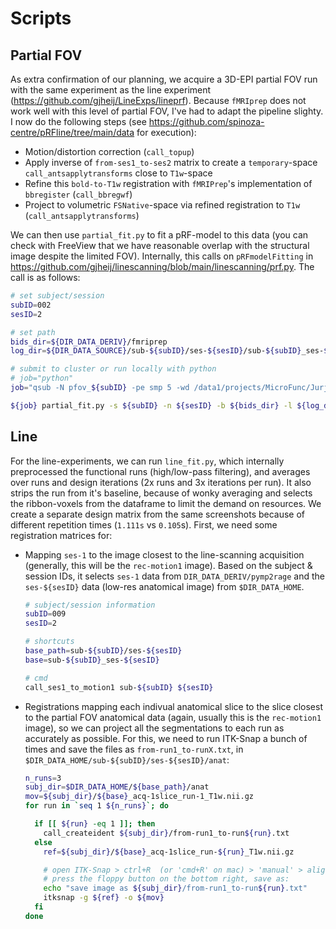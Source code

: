 # Scripts

## Partial FOV

As extra confirmation of our planning, we acquire a 3D-EPI partial FOV run with the same experiment as the line experiment (https://github.com/gjheij/LineExps/lineprf). Because `fMRIprep` does not work well with this level of partial FOV, I've had to adapt the pipeline slighty. I now do the following steps (see https://github.com/spinoza-centre/pRFline/tree/main/data for execution):
- Motion/distortion correction (`call_topup`)
- Apply inverse of `from-ses1_to-ses2` matrix to create a `temporary`-space `call_antsapplytransforms` close to `T1w`-space
- Refine this `bold-to-T1w` registration with `fMRIPrep`'s implementation of `bbregister` (`call_bbregwf`)
- Project to volumetric `FSNative`-space via refined registration to `T1w` (`call_antsapplytransforms`)

We can then use `partial_fit.py` to fit a pRF-model to this data (you can check with FreeView that we have reasonable overlap with the structural image despite the limited FOV). Internally, this calls on `pRFmodelFitting` in https://github.com/gjheij/linescanning/blob/main/linescanning/prf.py. The call is as follows:

```bash
# set subject/session
subID=002
sesID=2

# set path
bids_dir=${DIR_DATA_DERIV}/fmriprep
log_dir=${DIR_DATA_SOURCE}/sub-${subID}/ses-${sesID}/sub-${subID}_ses-${sesID}_task-pRF_run-imgs

# submit to cluster or run locally with python
# job="python"
job="qsub -N pfov_${subID} -pe smp 5 -wd /data1/projects/MicroFunc/Jurjen/programs/project_repos/pRFline/logs"

${job} partial_fit.py -s ${subID} -n ${sesID} -b ${bids_dir} -l ${log_dir} -v --fsnative # fit with fsnative
```

## Line

For the line-experiments, we can run `line_fit.py`, which internally preprocessed the functional runs (high/low-pass filtering), and averages over runs and design iterations (2x runs and 3x iterations per run). It also strips the run from it's baseline, because of wonky averaging and selects the ribbon-voxels from the dataframe to limit the demand on resources. We create a separate design matrix from the same screenshots because of different repetition times (`1.111s` vs `0.105`s). First, we need some registration matrices for:

- Mapping `ses-1` to the image closest to the line-scanning acquisition (generally, this will be the `rec-motion1` image). Based on the subject & session IDs, it selects `ses-1` data from `DIR_DATA_DERIV/pymp2rage` and the `ses-${sesID}` data (low-res anatomical image) from `$DIR_DATA_HOME`.

  ```bash
  # subject/session information
  subID=009
  sesID=2

  # shortcuts
  base_path=sub-${subID}/ses-${sesID}
  base=sub-${subID}_ses-${sesID}

  # cmd
  call_ses1_to_motion1 sub-${subID} ${sesID}
  ```

- Registrations mapping each indivual anatomical slice to the slice closest to the partial FOV anatomical data (again, usually this is the `rec-motion1` image), so we can project all the segmentations to each run as accurately as possible. For this, we need to run ITK-Snap a bunch of times and save the files as `from-run1_to-runX.txt`, in `$DIR_DATA_HOME/sub-${subID}/ses-${sesID}/anat`:

  ```bash
  n_runs=3
  subj_dir=$DIR_DATA_HOME/${base_path}/anat
  mov=${subj_dir}/${base}_acq-1slice_run-1_T1w.nii.gz
  for run in `seq 1 ${n_runs}`; do

    if [[ ${run} -eq 1 ]]; then
      call_createident ${subj_dir}/from-run1_to-run${run}.txt
    else
      ref=${subj_dir}/${base}_acq-1slice_run-${run}_T1w.nii.gz

      # open ITK-Snap > ctrl+R  (or 'cmd+R' on mac) > 'manual' > align
      # press the floppy button on the bottom right, save as:
      echo "save image as ${subj_dir}/from-run1_to-run${run}.txt"
      itksnap -g ${ref} -o ${mov}
    fi
  done
  ```
